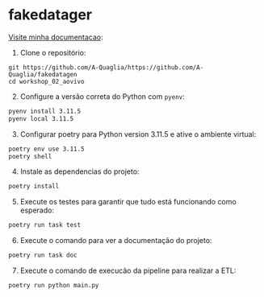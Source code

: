 # fakedatager

[Visite minha documentacao](https://a-quaglia.github.io/fakedatagen/):

1. Clone o repositório:

```bashhttps://a-quaglia.github.io/fakedatagen/
git https://github.com/A-Quaglia/https://github.com/A-Quaglia/fakedatagen
cd workshop_02_aovivo
```

2. Configure a versão correta do Python com `pyenv`:

```bash
pyenv install 3.11.5
pyenv local 3.11.5
```

3. Configurar poetry para Python version 3.11.5 e ative o ambiente virtual:

```bash
poetry env use 3.11.5
poetry shell
```

4. Instale as dependencias do projeto:

```bash
poetry install
```

5. Execute os testes para garantir que tudo está funcionando como esperado:

```bash
poetry run task test
```

6. Execute o comando para ver a documentação do projeto:

```bash
poetry run task doc
```

7. Execute o comando de execucão da pipeline para realizar a ETL:

```bash
poetry run python main.py
```
